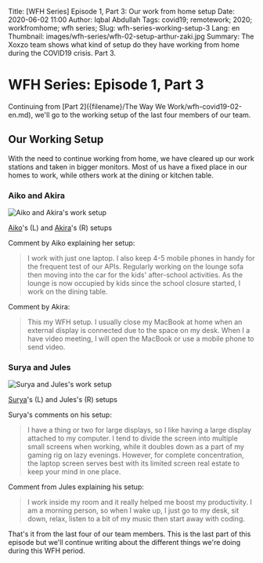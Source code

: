 Title: [WFH Series] Episode 1, Part 3: Our work from home setup
Date: 2020-06-02 11:00
Author: Iqbal Abdullah
Tags: covid19; remotework; 2020; workfromhome; wfh series;
Slug: wfh-series-working-setup-3
Lang: en
Thumbnail: images/wfh-series/wfh-02-setup-arthur-zaki.jpg
Summary: The Xoxzo team shows what kind of setup do they have working from home during the COVID19 crisis. Part 3.

# WFH Series: Episode 1, Part 3

Continuing from [Part 2]({filename}/The Way We Work/wfh-covid19-02-en.md), we'll
go to the working setup of the last four members of our team.

## Our Working Setup

With the need to continue working from home, we have cleared up our work
stations and taken in bigger monitors. Most of us have a fixed place in our
homes to work, while others work at the dining or kitchen table.

### Aiko and Akira

![Aiko and Akira's work setup]({filename}/images/wfh-series/wfh-04-setup-aiko-akira.jpg)

[Aiko](/author/aiko-yokoyama.html)'s (L) and [Akira](/author/akira-nonaka.html)'s (R) setups

Comment by Aiko explaining her setup:
> I work with just one laptop. I also keep 4-5 mobile phones in handy for the frequent test of our APIs.
> Regularly working on the lounge sofa then moving into the car for the kids' after-school activities.
> As the lounge is now occupied by kids since the school closure started, I work on the dining table. 

Comment by Akira:
> This my WFH setup. I usually close my MacBook at home when an external display is connected due to
> the space on my desk. When I a have video meeting, I will open the MacBook or use a mobile phone to send video.

### Surya and Jules

![Surya and Jules's work setup]({filename}/images/wfh-series/wfh-04-setup-surya-jules.jpg)

[Surya](/author/surya-banerjee.html)'s (L) and Jules's (R) setups

Surya's comments on his setup:
> I have a thing or two for large displays, so I like having a large display attached to my computer.
> I tend to divide the screen into multiple small screens when working, while it doubles down as a part
> of my gaming rig on lazy evenings. However, for complete concentration, the laptop screen serves best
> with its limited screen real estate to keep your mind in one place.

Comment from Jules explaining his setup:
> I work inside my room and it really helped me boost my productivity. I am a morning person,
> so when I wake up, I just go to my desk, sit down, relax, listen to a bit of my music then start away with coding.

That's it from the last four of our team members. This is the last part of this
episode but we'll continue writing about the different things we're doing
during this WFH period.

